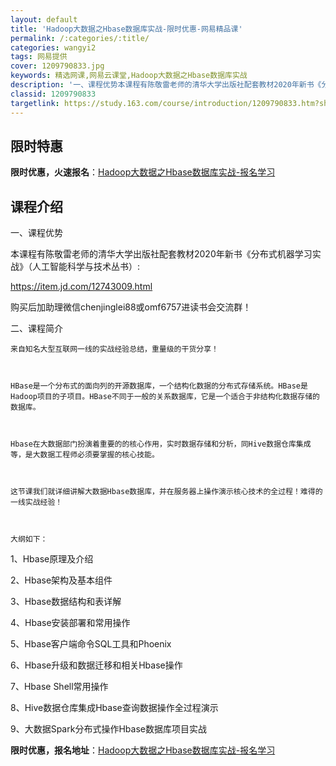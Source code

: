 ```yaml
---
layout: default
title: 'Hadoop大数据之Hbase数据库实战-限时优惠-网易精品课'
permalink: /:categories/:title/
categories: wangyi2
tags: 网易提供
cover: 1209790833.jpg
keywords: 精选网课,网易云课堂,Hadoop大数据之Hbase数据库实战
description: '一、课程优势本课程有陈敬雷老师的清华大学出版社配套教材2020年新书《分布式机器学习实战》（人工智能科学与技术丛书）:h'
classid: 1209790833
targetlink: https://study.163.com/course/introduction/1209790833.htm?share=1&shareId=1025206652&utm_campaign=share&utm_medium=iphoneShare&utm_source=&utm_u=1025206652
---
```


## 限时特惠

**限时优惠，火速报名**：[Hadoop大数据之Hbase数据库实战-报名学习](https://study.163.com/course/introduction/1209790833.htm?share=1&shareId=1025206652&utm_campaign=share&utm_medium=iphoneShare&utm_source=&utm_u=1025206652)

## 课程介绍

一、课程优势



本课程有陈敬雷老师的清华大学出版社配套教材2020年新书《分布式机器学习实战》（人工智能科学与技术丛书）:



https://item.jd.com/12743009.html



购买后加助理微信chenjinglei88或omf6757进读书会交流群！





二、课程简介



    来自知名大型互联网一线的实战经验总结，重量级的干货分享！

    

	HBase是一个分布式的面向列的开源数据库，一个结构化数据的分布式存储系统。HBase是Hadoop项目的子项目。HBase不同于一般的关系数据库，它是一个适合于非结构化数据存储的数据库。

	

	Hbase在大数据部门扮演着重要的的核心作用，实时数据存储和分析，同Hive数据仓库集成等，是大数据工程师必须要掌握的核心技能。

	

	这节课我们就详细讲解大数据Hbase数据库，并在服务器上操作演示核心技术的全过程！难得的一线实战经验！

	

	大纲如下：

	

1、Hbase原理及介绍



2、Hbase架构及基本组件



3、Hbase数据结构和表详解



4、Hbase安装部署和常用操作



5、Hbase客户端命令SQL工具和Phoenix



6、Hbase升级和数据迁移和相关Hbase操作



7、Hbase Shell常用操作



8、Hive数据仓库集成Hbase查询数据操作全过程演示



9、大数据Spark分布式操作Hbase数据库项目实战

**限时优惠，报名地址**：[Hadoop大数据之Hbase数据库实战-报名学习](https://study.163.com/course/introduction/1209790833.htm?share=1&shareId=1025206652&utm_campaign=share&utm_medium=iphoneShare&utm_source=&utm_u=1025206652)

